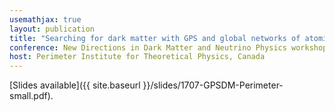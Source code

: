 ```yaml
---
usemathjax: true
layout: publication
title: "Searching for dark matter with GPS and global networks of atomic clocks (Invited)"
conference: New Directions in Dark Matter and Neutrino Physics workshop, July 2017
host: Perimeter Institute for Theoretical Physics, Canada
---
```


[Slides available]({{ site.baseurl }}/slides/1707-GPSDM-Perimeter-small.pdf).
